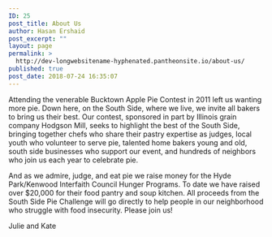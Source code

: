 ```yaml
---
ID: 25
post_title: About Us
author: Hasan Ershaid
post_excerpt: ""
layout: page
permalink: >
  http://dev-longwebsitename-hyphenated.pantheonsite.io/about-us/
published: true
post_date: 2018-07-24 16:35:07
---
```

Attending the venerable Bucktown Apple Pie Contest in 2011 left us wanting more pie. Down here, on the South Side, where we live, we invite all bakers to bring us their best. Our contest, sponsored in part by Illinois grain company Hodgson Mill, seeks to highlight the best of the South Side, bringing together chefs who share their pastry expertise as judges, local youth who volunteer to serve pie, talented home bakers young and old, south side businesses who support our event, and hundreds of neighbors who join us each year to celebrate pie.

And as we admire, judge, and eat pie we raise money for the Hyde Park/Kenwood Interfaith Council Hunger Programs. To date we have raised over $20,000 for their food pantry and soup kitchen. All proceeds from the South Side Pie Challenge will go directly to help people in our neighborhood who struggle with food insecurity. Please join us!

Julie and Kate